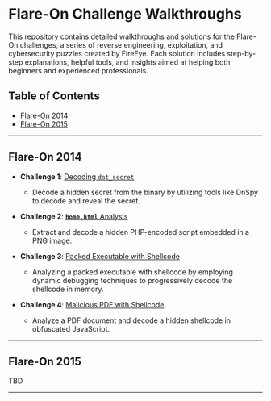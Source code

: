 # Flare-On Challenge Walkthroughs

This repository contains detailed walkthroughs and solutions for the Flare-On challenges, a series of reverse engineering, exploitation, and cybersecurity puzzles created by FireEye. Each solution includes step-by-step explanations, helpful tools, and insights aimed at helping both beginners and experienced professionals.

## Table of Contents

- [Flare-On 2014](#flare-on-2014)
- [Flare-On 2015](#flare-on-2015) 
---

## Flare-On 2014

- **Challenge 1**: [Decoding `dat_secret`](https://github.com/sSharonV/Flare-On-Walkthroughs/blob/main/2014/CH_1)  
  - Decode a hidden secret from the binary by utilizing tools like DnSpy to decode and reveal the secret.
  
- **Challenge 2**: [**`home.html`** Analysis](https://github.com/sSharonV/Flare-On-Walkthroughs/blob/main/2014/CH_2)  
  - Extract and decode a hidden PHP-encoded script embedded in a PNG image.

- **Challenge 3**: [Packed Executable with Shellcode](https://github.com/sSharonV/Flare-On-Walkthroughs/tree/main/2014/CH_3)

  - Analyzing a packed executable with shellcode by employing dynamic debugging techniques to progressively decode the shellcode in memory.

- **Challenge 4**: [Malicious PDF with Shellcode](https://github.com/sSharonV/Flare-On-Walkthroughs/tree/main/2014/CH_4)

  - Analyze a PDF document and decode a hidden shellcode in obfuscated JavaScript.

---

## Flare-On 2015

TBD

---
